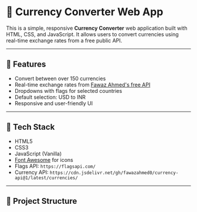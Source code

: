 # 💱 Currency Converter Web App

This is a simple, responsive **Currency Converter** web application built with HTML, CSS, and JavaScript. It allows users to convert currencies using real-time exchange rates from a free public API.

---

## 🚀 Features

- Convert between over 150 currencies
- Real-time exchange rates from [Fawaz Ahmed's free API](https://github.com/fawazahmed0/currency-api)
- Dropdowns with flags for selected countries
- Default selection: USD to INR
- Responsive and user-friendly UI

---

## 🧰 Tech Stack

- HTML5
- CSS3
- JavaScript (Vanilla)
- [Font Awesome](https://fontawesome.com/) for icons
- Flags API: `https://flagsapi.com/`
- Currency API: `https://cdn.jsdelivr.net/gh/fawazahmed0/currency-api@1/latest/currencies/`

---

## 📁 Project Structure

